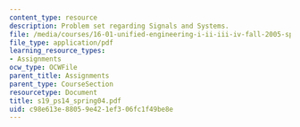 ```yaml
---
content_type: resource
description: Problem set regarding Signals and Systems.
file: /media/courses/16-01-unified-engineering-i-ii-iii-iv-fall-2005-spring-2006/c98e613e88059e421ef306fc1f49be8e_s19_ps14_spring04.pdf
file_type: application/pdf
learning_resource_types:
- Assignments
ocw_type: OCWFile
parent_title: Assignments
parent_type: CourseSection
resourcetype: Document
title: s19_ps14_spring04.pdf
uid: c98e613e-8805-9e42-1ef3-06fc1f49be8e
---
```


